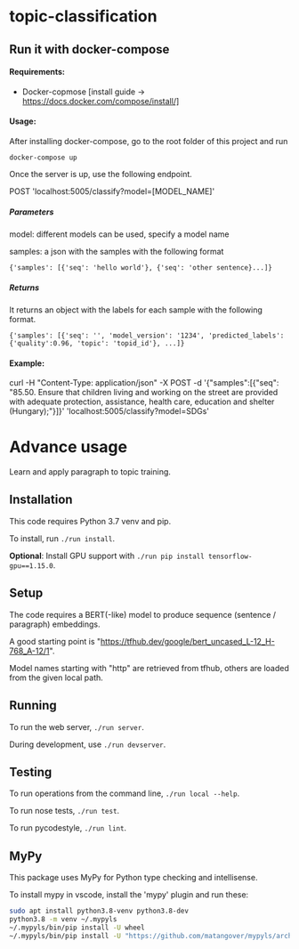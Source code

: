 # topic-classification

## Run it with docker-compose

#### Requirements:
* Docker-copmose [install guide -> https://docs.docker.com/compose/install/]

#### Usage:
After installing docker-compose, go to the root folder of this project and run 

`docker-compose up`

Once the server is up, use the following endpoint.

POST 'localhost:5005/classify?model=[MODEL_NAME]'

##### Parameters

model: different models can be used, specify a model name

samples: a json with the samples with the following format

`{'samples': [{'seq': 'hello world'}, {'seq': 'other sentence}...]}`

##### Returns 

It returns an object with the labels for each sample with the following format.

`{'samples': [{'seq': '', 'model_version': '1234', 'predicted_labels': {'quality':0.96, 'topic': 'topid_id'}, ...]}`

#### Example:

curl  -H "Content-Type: application/json" -X POST -d '{"samples":[{"seq": "85.50. Ensure that children living and working on the street are provided with adequate protection, assistance, health care, education and shelter (Hungary);"}]}' 'localhost:5005/classify?model=SDGs'


# Advance usage

Learn and apply paragraph to topic training.

## Installation

This code requires Python 3.7 venv and pip.

To install, run `./run install`.

**Optional**: Install GPU support with `./run pip install tensorflow-gpu==1.15.0`.

## Setup

The code requires a BERT(-like) model to produce sequence (sentence / paragraph) embeddings.

A good starting point is "https://tfhub.dev/google/bert_uncased_L-12_H-768_A-12/1".

Model names starting with "http" are retrieved from tfhub, others are loaded from the given local path.

## Running

To run the web server, `./run server`.

During development, use `./run devserver`.

## Testing

To run operations from the command line, `./run local --help`.

To run nose tests, `./run test`.

To run pycodestyle, `./run lint`.

## MyPy

This package uses MyPy for Python type checking and intellisense.

To install mypy in vscode, install the 'mypy' plugin and run these:

```sh
sudo apt install python3.8-venv python3.8-dev
python3.8 -m venv ~/.mypyls
~/.mypyls/bin/pip install -U wheel
~/.mypyls/bin/pip install -U "https://github.com/matangover/mypyls/archive/master.zip#egg=mypyls[patched-mypy]"
```
